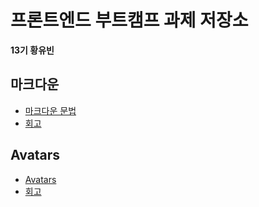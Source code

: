 # 프론트엔드 부트캠프 과제 저장소

**13기 황유빈**

## 마크다운

- [마크다운 문법](./src/md/markdown.md)
- [회고](./src/md/retrospect.md)

## Avatars

- [Avatars](./src/avatars/avatars.html)
- [회고](./src/md/retrospect.md)
